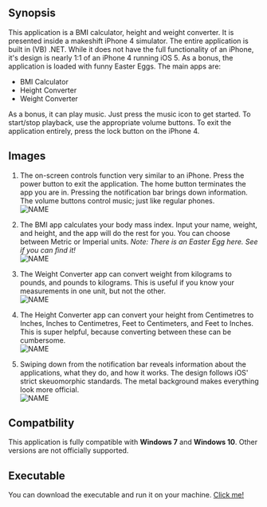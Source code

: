 ## Synopsis
This application is a BMI calculator, height and weight converter. It is 
presented inside a makeshift iPhone 4 simulator. The entire application
is built in (VB) .NET. While it does not have the full functionality of an
iPhone, it's design is nearly 1:1 of an iPhone 4 running iOS 5. As a bonus,
the application is loaded with funny Easter Eggs. The main apps are:

* BMI Calculator
* Height Converter
* Weight Converter

As a bonus, it can play music. Just press the music icon to get started.
To start/stop playback, use the appropriate volume buttons. To exit the
application entirely, press the lock button on the iPhone 4.

## Images
1. The on-screen controls function very similar to an iPhone. Press the
   power button to exit the application. The home button terminates the
   app you are in. Pressing the notification bar brings down information.
   The volume buttons control music; just like regular phones. \
![NAME](img-phone/iPhone-1.PNG)

2. The BMI app calculates your body mass index. Input your name, weight,
   and height, and the app will do the rest for you. You can choose
   between Metric or Imperial units. *Note: There is an Easter Egg here.
   See if you can find it!* \
![NAME](img-phone/iPhone-2.PNG)

3. The Weight Converter app can convert weight from kilograms to pounds,
   and pounds to kilograms. This is useful if you know your measurements
   in one unit, but not the other. \
![NAME](img-phone/iPhone-3.PNG)

4. The Height Converter app can convert your height from Centimetres to
   Inches, Inches to Centimetres, Feet to Centimeters, and Feet to Inches.
   This is super helpful, because converting between these can be
   cumbersome.\
![NAME](img-phone/iPhone-4.PNG)

5. Swiping down from the notification bar reveals information about the
   applications, what they do, and how it works. The design follows iOS'
   strict skeuomorphic standards. The metal background makes everything
   look more official. \
![NAME](img-phone/iPhone-5.PNG)

## Compatbility
This application is fully compatible with **Windows 7** and **Windows 10**.
Other versions are not officially supported.

## Executable
You can download the executable and run it on your machine.
[Click me!](https://github.com/chowdhaj/Programming/blob/main/Visual%20Basic/2D%20Graphics/2D%20Array/bin/Debug/2D%20ArRaYy.exe)

